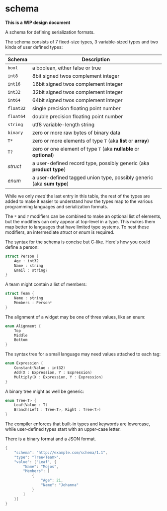 schema
======

**This is a WIP design document**

A schema for defining serialization formats.

The schema consists of 7 fixed-size types, 3 variable-sized types and two kinds of user defined types:

Schema     | Description
------     | -----------
`bool`     | a boolean, either false or true
`int8`     | 8bit signed twos complement integer
`int16`    | 16bit signed twos complement integer
`int32`    | 32bit signed twos complement integer
`int64`    | 64bit signed twos complement integer
`float32`  | single precision floating point number
`float64`  | double precision floating point number
`string`   | utf8 variable-length string
`binary`   | zero or more raw bytes of binary data
`T*`       | zero or more elements of type `T` (aka **list** or **array**)
`T?`       | zero or one element of type `T` (aka **nullable** or **optional**)
*struct*   | a user-defined record type, possibly generic (aka **product type**)
*enum*     | a user-defined tagged union type, possibly generic (aka **sum type**)

While we only *need* the last entry in this table, the rest of the types are added to make it easier to understand how the types map to the various programming languages and serialization formats.

The `*` and `?` modifiers can be combined to make an optional list of elements, but the modifiers can only appear at top-level in a type. This makes them map better to languages that have limited type systems. To nest these modifiers, an intermediate *struct* or *enum* is required.

The syntax for the schema is concise but C-like. Here's how you could define a person:

```c
struct Person {
    Age : int32
    Name : string
    Email : string?
}
```

A team might contain a list of members:

```c
struct Team {
    Name : string
    Members : Person*
}
```

The alignment of a widget may be one of three values, like an enum:

```c
enum Alignment {
    Top
    Middle
    Bottom
}
```
    
The syntax tree for a small language may need values attached to each tag:

```c
enum Expression {
    Constant(Value : int32)
    Add(X : Expression, Y : Expression)
    Multiply(X : Expression, Y : Expression)
}
```

A binary tree might as well be generic:

```c
enum Tree<T> {
    Leaf(Value : T)
    Branch(Left : Tree<T>, Right : Tree<T>)
}
```
    
The compiler enforces that built-in types and keywords are lowercase, while user-defined types start with an upper-case letter.

There is a binary format and a JSON format.

```c
{
    "schema": "http://example.com/schema/1.1",
    "type": "Tree<Team>",
    "value": ["Leaf", {
        "Name": "Mojos",
        "Members": [
            {
                "Age": 21,
                "Name": "Johanna"
            }
        ]
    }]
}
```
    
